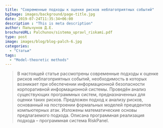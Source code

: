 ```yaml
---
title: "Современные подходы к оценке рисков неблагоприятных событий"
bgImage: images/background/page-title.jpg
date: 2019-07-24T11:35:34+06:00
description : "This is meta description"
author: Пальчунов Д.Е.
brochureURL: Palchunov/sistema_upravl_riskami.pdf
type: post
image: images/blog/blog-palch-6.jpg
categories: 
  - "Статьи"
tags:
  - "Model-theoretic methods"
---
```


> В настоящей статье рассмотрены современные подходы к оценке рисков неблагоприятных событий, необходимость в которых возникает при обеспечении информационной безопасности корпоративной информационной системы. Проведён анализ существующих программных систем, предназначенных для оценки таких рисков. Предложен подход к анализу рисков, основанный на построении формальных моделей прецедентов компьютерных атак. Изложены математические основы предлагаемого подхода. Описана программная реализация подхода – программная система RiskPanel.
 